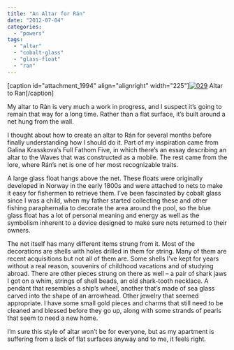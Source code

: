 ```yaml
---
title: "An Altar for Rán"
date: "2012-07-04"
categories: 
  - "powers"
tags: 
  - "altar"
  - "cobalt-glass"
  - "glass-float"
  - "ran"
---
```


\[caption id="attachment\_1994" align="alignright" width="225"\][![](http://jackwren.files.wordpress.com/2012/05/029.jpg?w=225 "029")](http://jackwren.files.wordpress.com/2012/05/029.jpg) Altar to Ran\[/caption\]

My altar to Rán is very much a work in progress, and I suspect it’s going to remain that way for a long time. Rather than a flat surface, it’s built around a net hung from the wall.

I thought about how to create an altar to Rán for several months before finally understanding how I should do it. Part of my inspiration came from Galina Krasskova’s Full Fathom Five, in which there’s an essay describing an altar to the Waves that was constructed as a mobile. The rest came from the lore, where Rán’s net is one of her most recognizable traits.

A large glass float hangs above the net. These floats were originally developed in Norway in the early 1800s and were attached to nets to make it easy for fishermen to retrieve them. I’ve been fascinated by cobalt glass since I was a child, when my father started collecting these and other fishing paraphernalia to decorate the area around the pool, so the blue glass float has a lot of personal meaning and energy as well as the symbolism inherent to a device designed to make sure nets returned to their owners.

The net itself has many different items strung from it. Most of the decorations are shells with holes drilled in them for string. Many of them are recent acquisitions but not all of them are. Some shells I’ve kept for years without a real reason, souvenirs of childhood vacations and of studying abroad. There are other pieces strung on there as well – a pair of shark jaws I got on a whim, strings of shell beads, an old shark-tooth necklace. A pendant that resembles a ship’s wheel, another that’s made of sea glass carved into the shape of an arrowhead. Other jewelry that seemed appropriate. I have some small gold pieces and charms that still need to be cleaned and blessed before they go up, along with some strands of pearls that seem to need a new home.

I’m sure this style of altar won’t be for everyone, but as my apartment is suffering from a lack of flat surfaces anyway and to me, it feels right.
